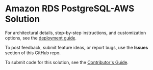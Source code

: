 # Amazon RDS PostgreSQL-AWS Solution

For architectural details, step-by-step instructions, and customization options, see the [deployment guide](https://fwd.aws/634Gv?).

To post feedback, submit feature ideas, or report bugs, use the **Issues** section of this GitHub repo.

To submit code for this solution, see the [Contributor's Guide](https://aws-quickstart.github.io/).

